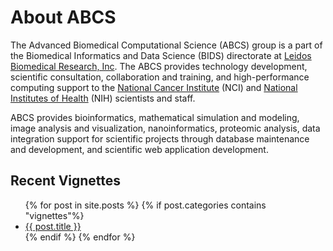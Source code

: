 # About ABCS

The Advanced Biomedical Computational Science (ABCS) group is a part of the Biomedical Informatics and Data Science (BIDS) directorate at [Leidos Biomedical Research, Inc](https://www.leidos.com/company/subsidiaries/leidos-biomedical-research). The ABCS provides technology development, scientific consultation, collaboration and training, and high-performance computing support to the [National Cancer Institute](https://www.cancer.gov) (NCI) and [National Institutes of Health](https://www.nih.gov) (NIH) scientists and staff.

ABCS provides bioinformatics, mathematical simulation and modeling, image analysis and visualization, nanoinformatics, proteomic analysis, data integration support for scientific projects through database maintenance and development, and scientific web application development.

## Recent Vignettes

<ul>
    {% for post in site.posts %}
    {% if post.categories contains "vignettes"%}
        <li>
            <a href="{{ absolute_url }}{{ post.url }}">{{ post.title }}</a>
        </li>
    {% endif %}
    {% endfor %}
</ul>